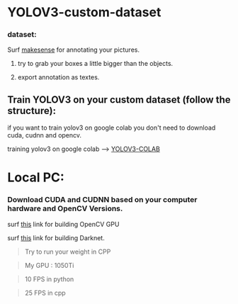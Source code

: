# YOLOV3-custom-dataset

### dataset:

Surf [makesense](https://www.makesense.ai/) for annotating your pictures.

1. try to grab your boxes a little bigger than the objects.

1. export annotation as textes.


## Train YOLOV3 on your custom dataset (follow the structure):

if you want to train yolov3 on google colab you don't need to download cuda, cudnn and opencv.

training yolov3 on google colab --> [YOLOV3-COLAB](https://www.youtube.com/watch?v=DLngCtsG3bk&t=1323s)

# Local PC: 

### Download CUDA and CUDNN based on your computer hardware and OpenCV Versions.
surf [this](https://www.youtube.com/watch?v=HsuKxjQhFU0&t=719s) link for building OpenCV GPU


surf [this](https://www.youtube.com/watch?v=saDipJR14Lc&t=572s) link for building Darknet.

>Try to run your weight in CPP 

> My GPU : 1050Ti

>10 FPS in python

>25 FPS in cpp 





























